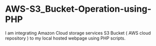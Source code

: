 # AWS-S3_Bucket-Operation-using-PHP
I am integrating Amazon Cloud storage services S3 Bucket ( AWS cloud repository ) to my local hosted webpage using PHP scripts.
